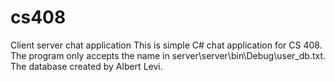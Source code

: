 # cs408
Client server chat application
This is simple C# chat application for CS 408. The program only accepts the name in server\server\bin\Debug\user_db.txt. The database created by Albert Levi.
